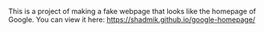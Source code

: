 This is a project of making a fake webpage that looks like the homepage of Google. You can view it here: https://shadmik.github.io/google-homepage/
